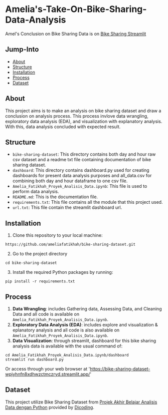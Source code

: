 # Amelia's-Take-On-Bike-Sharing-Data-Analysis
Amel's Conclusion on Bike Sharing Data is on [Bike Sharing Streamlit](https://bike-sharing-dataset-wpjyhnfn8xdhwzctmczryd.streamlit.app/)

## Jump-Into
- [About](#About)
- [Structure](#Structure)
- [Installation](#Installation)
- [Process](#Process)
- [Dataset](#Dataset)

## About
This project aims is to make an analysis on bike sharing dataset and draw a conclusion on analysis process. This process invlove data wrangling, exploratory data analysis (EDA), and visualization with explanatory analysis. With this, data analysis concluded with expected result.

## Structure
- ```bike-sharing-dataset```: This directory contains both day and hour raw csv dataset and a readme txt file containing documentation of bike sharing dataset.
- ```dashboard```: This directory contains dashboard.py used for creating dashboards for present data analysis purposes and all_data.csv for combining both day and hour dataframe to one csv file.
- ```Amelia_Fatikhah_Proyek_Analisis_Data.ipynb```: This file is used to perform data analysis.
- ```README.md```: This is the documentation file.
- ```requirements.txt```: This file contains all the module that this project used.
- ```url.txt```: This file contain the streamlit dashboard url.

## Installation
1. Clone this repository to your local machine:
```
https://github.com/ameliafatikhah/bike-sharing-dataset.git
```
2. Go to the project directory
```
cd bike-sharing-dataset
```
3. Install the required Python packages by running:
```
pip install -r requirements.txt
```

## Process
1. **Data Wrangling**: includes Gathering data, Assessing Data, and Cleaning Data and all code is available on ```Amelia_Fatikhah_Proyek_Analisis_Data.ipynb```.
2. **Exploratory Data Analysis (EDA)**: includes explore and visualization & eplanatory analysis and all code is also available on ```Amelia_Fatikhah_Proyek_Analisis_Data.ipynb```.
3.  **Data Visualization**: through streamlit, dashboard for this bike sharing analysis data is available with the usual command of:
```
cd Amelia_Fatikhah_Proyek_Analisis_Data.ipynb/dashboard
streamlit run dashboard.py
```
Or access through your web browser at 'https://bike-sharing-dataset-wpjyhnfn8xdhwzctmczryd.streamlit.app/'

## Dataset
This project utilize Bike Sharing Dataset from [Projek Akhir Belajar Analisis Data dengan Python](https://www.kaggle.com/datasets/lakshmi25npathi/bike-sharing-dataset) provided by [Dicoding](https://www.dicoding.com/).

